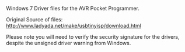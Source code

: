 Windows 7 Driver files for the AVR Pocket Programmer.

Original Source of files: http://www.ladyada.net/make/usbtinyisp/download.html

Please note you will need to verify the security signature for the drivers, despite the unsigned driver warning from Windows. 